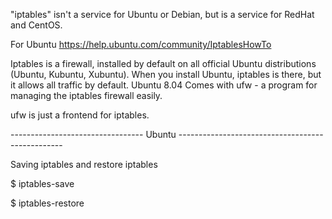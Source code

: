 "iptables" isn't a service for Ubuntu or Debian, but is a service for RedHat and CentOS.

For Ubuntu
https://help.ubuntu.com/community/IptablesHowTo

Iptables is a firewall, installed by default on all official Ubuntu distributions (Ubuntu,
Kubuntu, Xubuntu). When you install Ubuntu, iptables is there, but it allows all traffic 
by default. 
Ubuntu 8.04 Comes with ufw - a program for managing the iptables firewall easily.

ufw is just a frontend for iptables.

--------------------------------- Ubuntu -------------------------------------------------

Saving iptables and restore iptables

$ iptables-save 

$ iptables-restore



